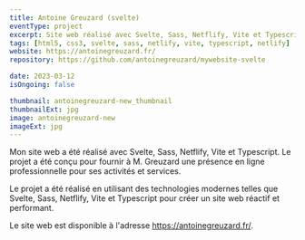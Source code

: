 ```yaml
---
title: Antoine Greuzard (svelte)
eventType: project
excerpt: Site web réalisé avec Svelte, Sass, Netflify, Vite et Typescript pour Antoine Greuzard.
tags: [html5, css3, svelte, sass, netlify, vite, typescript, netlify]
website: https://antoinegreuzard.fr/
repository: https://github.com/antoinegreuzard/mywebsite-svelte

date: 2023-03-12
isOngoing: false

thumbnail: antoinegreuzard-new_thumbnail
thumbnailExt: jpg
image: antoinegreuzard-new
imageExt: jpg
---
```


Mon site web a été réalisé avec Svelte, Sass, Netflify, Vite et Typescript. Le projet a été conçu pour fournir à M. Greuzard une présence en ligne professionnelle pour ses activités et services.

Le projet a été réalisé en utilisant des technologies modernes telles que Svelte, Sass, Netflify, Vite et Typescript pour créer un site web réactif et performant.

Le site web est disponible à l'adresse https://antoinegreuzard.fr/.
